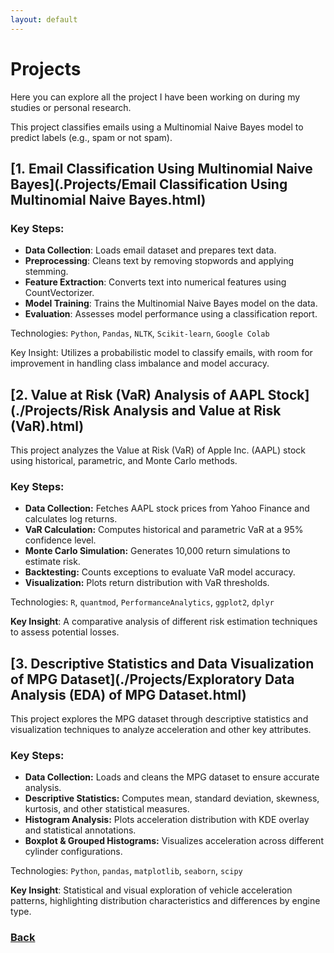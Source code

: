 ```yaml
---
layout: default
---
```

# Projects

Here you can explore all the project I have been working on during my studies or personal research.

This project classifies emails using a Multinomial Naive Bayes model to predict labels (e.g., spam or not spam).

## [1. Email Classification Using Multinomial Naive Bayes](.Projects/Email Classification Using Multinomial Naive Bayes.html)

### Key Steps:

- **Data Collection**: Loads email dataset and prepares text data.
- **Preprocessing**: Cleans text by removing stopwords and applying stemming.
- **Feature Extraction**: Converts text into numerical features using CountVectorizer.
- **Model Training**: Trains the Multinomial Naive Bayes model on the data.
- **Evaluation**: Assesses model performance using a classification report.

Technologies: `Python`, `Pandas`, `NLTK`, `Scikit-learn`, `Google Colab`

Key Insight: Utilizes a probabilistic model to classify emails, with room for improvement in handling class imbalance and model accuracy.

## [2. Value at Risk (VaR) Analysis of AAPL Stock](./Projects/Risk Analysis and Value at Risk (VaR).html)

This project analyzes the Value at Risk (VaR) of Apple Inc. (AAPL) stock using historical, parametric, and Monte Carlo methods. 

### Key Steps:
- **Data Collection:** Fetches AAPL stock prices from Yahoo Finance and calculates log returns.
- **VaR Calculation:** Computes historical and parametric VaR at a 95% confidence level.
- **Monte Carlo Simulation:** Generates 10,000 return simulations to estimate risk.
- **Backtesting:** Counts exceptions to evaluate VaR model accuracy.
- **Visualization:** Plots return distribution with VaR thresholds.

Technologies: `R`, `quantmod`, `PerformanceAnalytics`, `ggplot2`, `dplyr`

**Key Insight**: A comparative analysis of different risk estimation techniques to assess potential losses.

## [3. Descriptive Statistics and Data Visualization of MPG Dataset](./Projects/Exploratory Data Analysis (EDA) of MPG Dataset.html)

This project explores the MPG dataset through descriptive statistics and visualization techniques to analyze acceleration and other key attributes.

### Key Steps:

- **Data Collection:** Loads and cleans the MPG dataset to ensure accurate analysis.
- **Descriptive Statistics:** Computes mean, standard deviation, skewness, kurtosis, and other statistical measures.
- **Histogram Analysis:** Plots acceleration distribution with KDE overlay and statistical annotations.
- **Boxplot & Grouped Histograms:** Visualizes acceleration across different cylinder configurations.  

Technologies: `Python`, `pandas`, `matplotlib`, `seaborn`, `scipy`

**Key Insight**: Statistical and visual exploration of vehicle acceleration patterns, highlighting distribution characteristics and differences by engine type.

### [Back](./)
